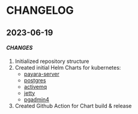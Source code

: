 # CHANGELOG

## 2023-06-19
#### <i>CHANGES</i>
  1. Initialized repository structure
  1. Created initial Helm Charts for kubernetes:
      - [payara-server](./kubernetes/charts/payara-server/)
      - [postgres](./kubernetes/charts/postgres/)
      - [activemq](./kubernetes/charts/activemq/)
      - [jetty](./kubernetes/charts/jetty/)
      - [pgadmin4](./kubernetes/charts/pgadmin4/)
  1. Created Github Action for Chart build & release